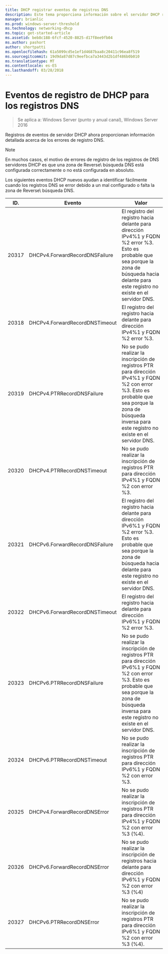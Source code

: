 ```yaml
---
title: DHCP registrar eventos de registros DNS
description: Este tema proporciona información sobre el servidor DHCP registrar eventos en Windows Server 2016.
manager: brianlic
ms.prod: windows-server-threshold
ms.technology: networking-dhcp
ms.topic: get-started-article
ms.assetid: beb8c188-6fcf-4520-8825-d17f8ee9fb04
ms.author: pashort
author: shortpatti
ms.openlocfilehash: 61a5099cd5e1ef1d4687baa8c20411c96ea8f519
ms.sourcegitcommit: 19d9da87d87c9eefbca7a3443d2b1df486b0b010
ms.translationtype: MT
ms.contentlocale: es-ES
ms.lasthandoff: 03/28/2018
---
```

# <a name="dhcp-logging-events-for-dns-registrations"></a>Eventos de registro de DHCP para los registros DNS

>Se aplica a: Windows Server (punto y anual canal), Windows Server 2016

Registros de eventos de servidor DHCP ahora proporcionan información detallada acerca de los errores de registro DNS.

>[!NOTE]
>En muchos casos, el motivo de errores de registro de los registros de DNS servidores DHCP es que una zona de Reverse\ búsqueda DNS está configurada correctamente o no está configurada en absoluto.

Los siguientes eventos DHCP nuevos ayudan a identificar fácilmente cuando los registros DNS se error debido a un mal configurado o falta la zona de Reverse\ búsqueda DNS.

|ID.|Evento|Valor|
|-----|--------------------|--------------------------------------------------------|
|20317|DHCPv4.ForwardRecordDNSFailure|El registro del registro hacia delante para dirección IPv4%1 y FQDN %2 error %3. Esto es probable que sea porque la zona de búsqueda hacia delante para este registro no existe en el servidor DNS.|
|20318|DHCPv4.ForwardRecordDNSTimeout|El registro del registro hacia delante para dirección IPv4%1 y FQDN %2 error %3.|
|20319|DHCPv4.PTRRecordDNSFailure|No se pudo realizar la inscripción de registros PTR para dirección IPv4%1 y FQDN %2 con error %3. Esto es probable que sea porque la zona de búsqueda inversa para este registro no existe en el servidor DNS.|
|20320|DHCPv4.PTRRecordDNSTimeout|No se pudo realizar la inscripción de registros PTR para dirección IPv4%1 y FQDN %2 con error %3.|
|20321|DHCPv6.ForwardRecordDNSFailure|El registro del registro hacia delante para dirección IPv6%1 y FQDN %2 error %3. Esto es probable que sea porque la zona de búsqueda hacia delante para este registro no existe en el servidor DNS.|
|20322|DHCPv6.ForwardRecordDNSTimeout|El registro del registro hacia delante para dirección IPv6%1 y FQDN %2 error %3.|
|20323|DHCPv6.PTRRecordDNSFailure|No se pudo realizar la inscripción de registros PTR para dirección IPv6%1 y FQDN %2 con error %3. Esto es probable que sea porque la zona de búsqueda inversa para este registro no existe en el servidor DNS.|
|20324|DHCPv6.PTRRecordDNSTimeout|No se pudo realizar la inscripción de registros PTR para dirección IPv6%1 y FQDN %2 con error %3.|
|20325|DHCPv4.ForwardRecordDNSError|No se pudo realizar la inscripción de registros PTR para dirección IPv4%1 y FQDN %2 con error %3 \(%4\).|
|20326|DHCPv6.ForwardRecordDNSError|No se pudo realizar la inscripción de registros hacia delante para dirección IPv6%1 y FQDN %2 con error %3 \(%4\)|
|20327|DHCPv6.PTRRecordDNSError|No se pudo realizar la inscripción de registros PTR para dirección IPv6%1 y FQDN %2 con error %3 \(%4\).|

